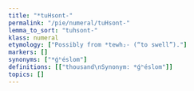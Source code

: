 ```yaml
---
title: "*tuHsont-"
permalink: "/pie/numeral/tuHsont-"
lemma_to_sort: "tuhsont-"
klass: numeral
etymology: ["Possibly from *tewh₂- (“to swell”)."]
markers: []
synonyms: ["*ǵʰéslom"]
definitions: [["thousand\nSynonym: *ǵʰéslom"]]
topics: []
---
```

